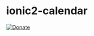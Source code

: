 # ionic2-calendar

[![Donate](https://www.paypalobjects.com/en_US/i/btn/btn_donate_LG.gif)](https://www.paypal.com/cgi-bin/webscr?cmd=_donations&business=W8N47X8Q53FM4&lc=VN&item_name=Quang%20Anh&item_number=ionic2calendar&currency_code=USD&bn=PP%2dDonationsBF%3abtn_donateCC_LG%2egif%3aNonHosted)